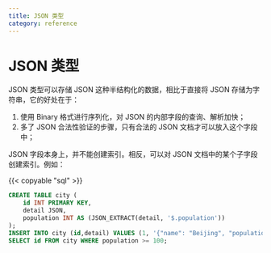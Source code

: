 ```yaml
---
title: JSON 类型
category: reference
---
```


# JSON 类型

JSON 类型可以存储 JSON 这种半结构化的数据，相比于直接将 JSON 存储为字符串，它的好处在于：

1. 使用 Binary 格式进行序列化，对 JSON 的内部字段的查询、解析加快；
2. 多了 JSON 合法性验证的步骤，只有合法的 JSON 文档才可以放入这个字段中；

JSON 字段本身上，并不能创建索引。相反，可以对 JSON 文档中的某个子字段创建索引。例如：

{{< copyable "sql" >}}

```sql
CREATE TABLE city (
    id INT PRIMARY KEY,
    detail JSON,
    population INT AS (JSON_EXTRACT(detail, '$.population'))
);
INSERT INTO city (id,detail) VALUES (1, '{"name": "Beijing", "population": 100}');
SELECT id FROM city WHERE population >= 100;
```